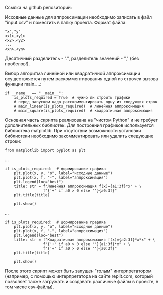 Ссылка на github репозиторий: 

Исходные данные для аппроксимации необходимо записать в файл "input.csv" и поместить в папку проекта. Формат файла:

    "x","y"
    <x1>,<y1>
    <x2>,<y2>
    ...
    <xn>,<yn>
Десятичный разделитель - ".", разделитель значений - "," (без пробелов!).

Выбор алгоритма линейной или квадратичной аппроксимации осуществляется путем раскомментирования одной из строчек вызова функции main_...:

    if __name__ == "__main__":
        is_plots_required = True  # нужно ли строить графики
        # перед запуском надо расскомментировать одну из следующих строк
        # main_linear(is_plots_required)  # линейная аппроксимация
        # main_square(is_plots_required)  # квадратичная аппроксимация

Основная часть скрипта реализована на "чистом Python" и не требует дополнительных библиотек. Для построения графиков используется библиотека matplotlib. При отсутствии возможности установки библиотеки необходимо закомментировать или удалить следующие строки:

    from matplotlib import pyplot as plt
...

    if is_plots_required:  # формирование графика
        plt.plot(x, y, "o", label="исходные данные")
        plt.plot(x, f, "-", label="аппроксимация")
        plt.legend(loc="best")
        title: str = f"Линейная аппроксимация f(x)={a1:3f}*x" + \
                     f"{'+' if a0 > 0 else ''}{a0:3f}"
        plt.title(title)

        plt.show()
...

    if is_plots_required:  # формирование графика
        plt.plot(x, y, "o", label="исходные данные")
        plt.plot(x, f, "-", label="аппроксимация")
        plt.legend(loc="best")
        title: str = f"Квадратичная аппроксимация f(x)={a2:3f}*x*x" + \
                     f"{'+' if a0 > 0 else ''}{a1:3f}*x" + \
                     f"{'+' if a0 > 0 else ''}{a0:3f}"
        plt.title(title)

        plt.show()

После этого скрипт может быть запущен "голым" интерпретатором (например, с помощью интерпретатора на сайте replit.com, который позволяет также загружать и создавать различные файлы в проекте, в том числе csv-файлы).